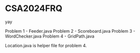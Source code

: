 # CSA2024FRQ
yay

Problem 1 - Feeder.java
Problem 2 - Scoreboard.java
Problem 3 - WordChecker.java
Problem 4 - GridPath.java

Location.java is helper file for problem 4.
